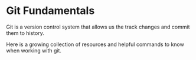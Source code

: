 # Git Fundamentals

Git is a version control system that allows us the track changes and commit them to history.

Here is a growing collection of resources and helpful commands to know when working with git.